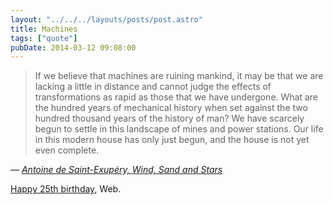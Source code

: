 ```yaml
---
layout: "../../../layouts/posts/post.astro"
title: Machines
tags: ["quote"]
pubDate: 2014-03-12 09:08:00
---
```


> If we believe that machines are ruining mankind, it may be that we are lacking a little in distance and cannot judge the effects of transformations as rapid as those that we have undergone. What are the hundred years of mechanical history when set against the two hundred thousand years of the history of man? We have scarcely begun to settle in this landscape of mines and power stations. Our life in this modern house has only just begun, and the house is not yet even complete.

— <cite>[Antoine de Saint-Exupéry, _Wind, Sand and Stars_](https://www.goodreads.com/book/show/8837.Wind_Sand_and_Stars)</cite>

[Happy 25th birthday](http://www.webat25.org/), Web.
